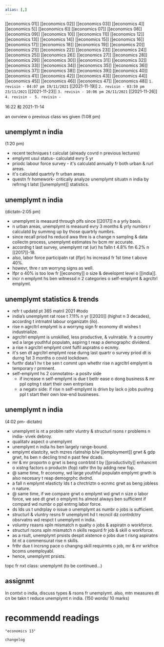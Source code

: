 ```yaml
---
alias: [,]
---
```

[[economics 01]] [[economics 02]] [[economics 03]] [[economics 4]] [[economics 5]] [[economics 6]] [[economics 07]] [[economics 08]] [[economics 09]] [[economics 10]]
[[economics 11]] [[economics 12]] [[economics 13]] [[economics 14]] [[economics 15]] [[economics 16]] [[economics 17]] [[economics 18]] [[economics 19]] [[economics 20]]
[[economics 21]] [[economics 22]] [[economics 23]] [[economics 24]] [[economics 25]] [[economics 26]] [[economics 27]] [[economics 28]] [[economics 29]] [[economics 30]]
[[economics 31]] [[economics 32]] [[economics 33]] [[economics 34]] [[economics 35]] [[economics 36]] [[economics 37]] [[economics 38]] [[economics 39]] [[economics 40]]
[[economics 41]] [[economics 42]] [[economics 43]] [[economics 44]] [[economics 45]] [[economics 46]] [[economics 47]] [[economics 48]]
`1. revisin - 04:07 pm 19/11/2021` [[2021-11-19]]
`2. revisin - 03:59 pm 23/11/2021` [[2021-11-23]]
`3. revisin - 10:06 pm 26/11/2021` [[2021-11-26]]
`4. revisin - `
`5. revisin - `

16:22 和 2021-11-14

an ovrview o previous class ws given
(1:08 pm)

## unemplymt n india
(1:20 pm)
- recent techniques t calculat (already covrd n previous lectures)
- emplymt usul status- calculatd evry 5 yr
- priodc labour force survey - it's calculatd annually fr both urban & rurl areas. 
- it's calculatd quartrly fr urban areas.
- questn fr homework- critically analyze unemplymt situatn n india by refrrng t latst [[unemplymt]] statistics.

## unemplymt n india
(dictatn-2:05 pm)
- unemplymt is measurd through plfs since [[2017]] n a yrly basis.
- n urban areas, unemplymt is measurd evry 3 months & yrly numbrs r calculatd by summng up by those quartrly numbrs.
- since recall priod hs reducd awa thre is a change n samplng & data collectn process, unemplymt estimates hv bcm mr accurate.
- accordng t last survey, unemplymt rat (ur) hs falln t 4.8% fm 6.2% n [[2017]]-18.
- also, labor force participatn rat (lfpr) hs increasd fr 1st time t above 40%.
- howevr, thre r sm worryng signs as well.
- lfpr o 40% is too low fr [[economy]] o size & developmt level o [[india]].
- incr n emplymt hs ben witnessd n 2 categories o self-emplymt & agrcltrl emplymt.

## unemplymt statistics & trends
- refr t updatd pt 365 matril 2021 #todo 
- india’s unemplymt rat rose t 7.11% n yr [[2020]] (highst n 3 decades), accordng t intrnatnl labour organizatn (ilo).
- rise n agrcltrl emplymt is a worryng sign fr economy dt wishes t industrialize.
- agrcltrl emplymt is unskilled, less productive, & vulnrable. fr a country wd a large youthful populatn, aspirng t reap a demographc dividend.
- a rise n agrcltrl emplymt cnnt fulfil aspratns o ecnmy.
- it's sen dt agrcltrl emplymt rose durng last quartr o survey priod dt is durng 1st 3 months o covid lockdown.
- furthr data'l hv t be sen t commt upn whethr rise n agrcltrl emplymt is temporary r prmnent.
- self-emplymt hs 2 connotatns- a positv side
	- if increase n self-emplymt is due t bettr ease o dong business & mr ppl optng t start their own entrprises
	- a negatv side: if rise n self-emplymt is drivn by lack o jobs pushng ppl t start their own low-end busineses.

## unemplymt n india
(4:02 pm- dictatn)

- unemplymt is nt a problm rathr vluntry & structurl rsons r problems n india- vivek debroy.
- qualitatv aspect o unemplymt
- unemplymt n india hs ben largely range-bound.
- emplymt elastcity, wch mzres rlatnship b/w [[employment]] grwt & gdp grwt, hs ben n decling trnd n past few dcads.
- mr & mr proportn o grwt is beng contrbtd t by [[productivity]] enhancmt o xistng factors o productn (fop) rathr thn by addng new fop.
- @ same time, fr economy, wd large youthful populatn emplymt grwth is also necesary t reap demogrphc dvdnd.
- a fall n emplymt elasticty lds t a chrctriztn o ecnmc grwt as beng jobless n nature.
- @ same time, if we compare grwt o emplymt wd grwt n size o labor force, we see dt grwt o emplymt hs almost always ben sufficient if compard wd numbr o ppl entrng labor force.
- ds lds us t undrplay o issue o unemplymt as numbr o jobs is sufficient.
- structurl & vluntry resns fr unemplymt hd t recncil dz contrdctry obsrvatns wd respct t unemplymt n india.
- voluntry reasns xpln mismatch n qualty o jobs & aspiratn o workforce.
- structurl rsons xpln mismatch n skills requird fr job & skill o workforce.
- as a rsult, unemplymt prsists despit xistence o jobs due t risng aspiratns bt nt a commensurat rise n skills.
- frthr due t incrsng pace o changng skill requirmts o job, mr & mr wrkfrce bcoms unemployabl.
- hence, unemplymt prsists.

topc fr nxt class: unemplymt (to be continued…)

## assignmt
ln contxt o india, discuss types & rsons fr unemplymt. also, mtn measures dt cn be takn t reduce unemplymt n india. (150 words/ 10 marks)
# recommendd readings
```query
"economics 13"
```

```plain
changelog

```